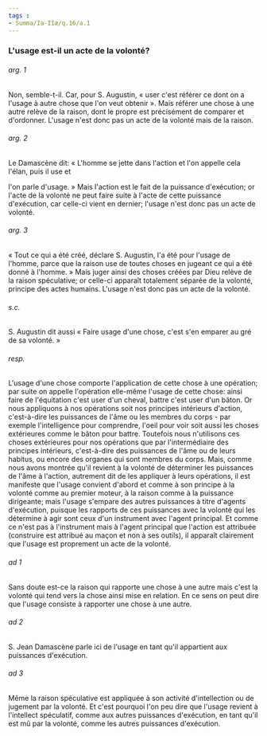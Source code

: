 ```yaml
---
tags : 
- Summa/Ia-IIæ/q.16/a.1
---
```


### L'usage est-il un acte de la volonté?

###### arg. 1
Non, semble-t-il. Car, pour S. Augustin, « user c'est référer ce dont on a l'usage à autre chose que l'on veut obtenir ». Mais référer une chose à une autre relève de la raison, dont le propre est précisément de comparer et d'ordonner. L'usage n'est donc pas un acte de la volonté mais de la raison. 

###### arg. 2
Le Damascène dit: « L'homme se jette dans l'action et l'on appelle cela l'élan, puis il use et 

l'on parle d'usage. » Mais l'action est le fait de la puissance d'exécution; or l'acte de la volonté ne peut faire suite à l'acte de cette puissance d'exécution, car celle-ci vient en dernier; l'usage n'est donc pas un acte de volonté. 

###### arg. 3
« Tout ce qui a été créé, déclare S. Augustin, l'a été pour l'usage de l'homme, parce que la raison use de toutes choses en jugeant ce qui a été donné à l'homme. » Mais juger ainsi des choses créées par Dieu relève de la raison spéculative; or celle-ci apparaît totalement séparée de la volonté, principe des actes humains. L'usage n'est donc pas un acte de la volonté. 

###### s.c.
S. Augustin dit aussi « Faire usage d'une chose, c'est s'en emparer au gré de sa volonté. » 

###### resp.
L'usage d'une chose comporte l'application de cette chose à une opération; par suite on appelle l'opération elle-même l'usage de cette chose: ainsi faire de l'équitation c'est user d'un cheval, battre c'est user d'un bâton. Or nous appliquons à nos opérations soit nos principes intérieurs d'action, c'est-à-dire les puissances de l'âme ou les membres du corps - par exemple l'intelligence pour comprendre, l'oeil pour voir soit aussi les choses extérieures comme le bâton pour battre. Toutefois nous n'utilisons ces choses extérieures pour nos opérations que par l'intermédiaire des principes intérieurs, c'est-à-dire des puissances de l'âme ou de leurs habitus, ou encore des organes qui sont membres du corps. Mais, comme nous avons montrée qu'il revient à la volonté de déterminer les puissances de l'âme à l'action, autrement dit de les appliquer à leurs opérations, il est manifeste que l'usage convient d'abord et comme à son principe à la volonté comme au premier moteur, à la raison comme à la puissance dirigeante; mais l'usage s'empare des autres puissances à titre d'agents d'exécution, puisque les rapports de ces puissances avec la volonté qui les détermine à agir sont ceux d'un instrument avec l'agent principal. Et comme ce n'est pas à l'instrument mais à l'agent principal que l'action est attribuée (construire est attribué au maçon et non à ses outils), il apparaît clairement que l'usage est proprement un acte de la volonté. 

###### ad 1
Sans doute est-ce la raison qui rapporte une chose à une autre mais c'est la volonté qui tend vers la chose ainsi mise en relation. En ce sens on peut dire que l'usage consiste à rapporter une chose à une autre. 

###### ad 2
S. Jean Damascène parle ici de l'usage en tant qu'il appartient aux puissances d'exécution. 

###### ad 3
Même la raison spéculative est appliquée à son activité d'intellection ou de jugement par la volonté. Et c'est pourquoi l'on peu dire que l'usage revient à l'intellect spéculatif, comme aux autres puissances d'exécution, en tant qu'il est mû par la volonté, comme les autres puissances d'exécution. 

